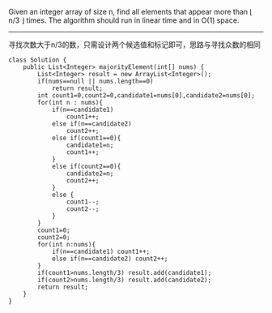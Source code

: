 Given an integer array of size n, find all elements that appear more than ⌊ n/3 ⌋ times. The algorithm should run in linear time and in O(1) space.

---

寻找次数大于n/3的数，只需设计两个候选值和标记即可，思路与寻找众数的相同
```
class Solution {
    public List<Integer> majorityElement(int[] nums) {
        List<Integer> result = new ArrayList<Integer>();
        if(nums==null || nums.length==0)
            return result;
        int count1=0,count2=0,candidate1=nums[0],candidate2=nums[0];
        for(int n : nums){
            if(n==candidate1)
                count1++;
            else if(n==candidate2)
                count2++;
            else if(count1==0){
                candidate1=n;
                count1++;
            }
            else if(count2==0){
                candidate2=n;
                count2++;
            }
            else {
                count1--;
                count2--;
            }
        }
        count1=0;
        count2=0;
        for(int n:nums){
            if(n==candidate1) count1++;
            else if(n==candidate2) count2++;
        }
        if(count1>nums.length/3) result.add(candidate1);
        if(count2>nums.length/3) result.add(candidate2);
        return result;
    }
}
```
